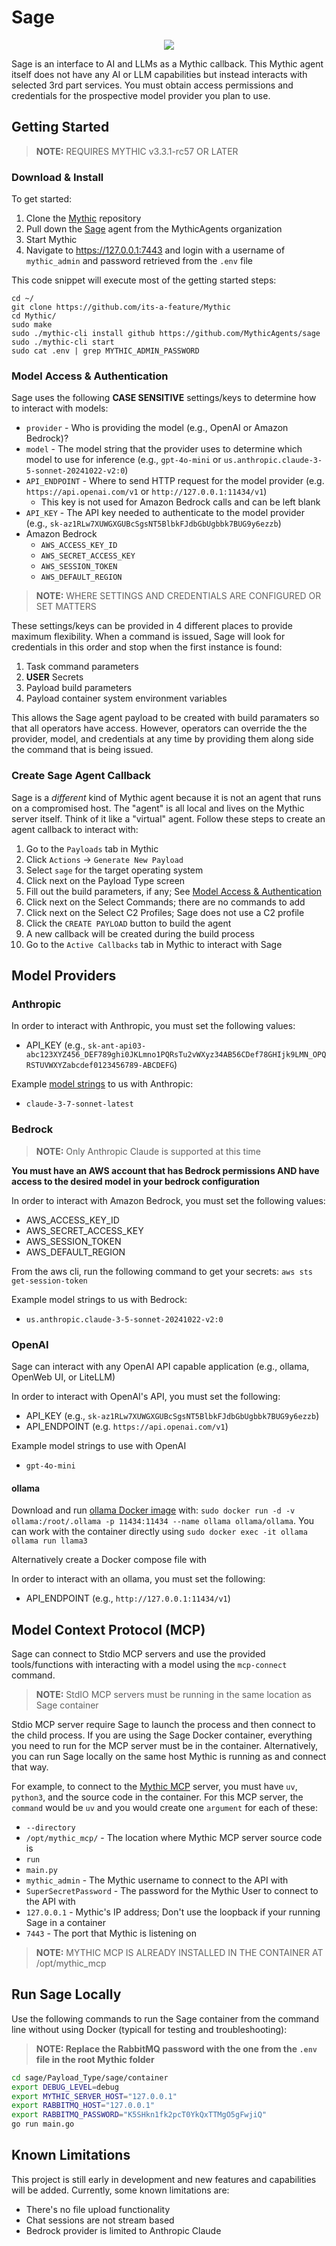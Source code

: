 # Sage

<p align="center">
    <img src="Sage.png">
</p>

Sage is an interface to AI and LLMs as a Mythic callback. This Mythic agent itself does not have any AI or LLM capabilities but instead interacts with selected 3rd part services. You must obtain access permissions and credentials for the prospective model provider you plan to use.

## Getting Started

> **__NOTE:__** REQUIRES MYTHIC v3.3.1-rc57 OR LATER

### Download & Install

To get started:

1. Clone the [Mythic](https://github.com/its-a-feature/Mythic/) repository
2. Pull down the [Sage](https://github.com/MythicAgents/sage) agent from the MythicAgents organization
3. Start Mythic
4. Navigate to <https://127.0.0.1:7443> and login with a username of `mythic_admin` and password retrieved from the `.env` file

This code snippet will execute most of the getting started steps:
```text
cd ~/
git clone https://github.com/its-a-feature/Mythic
cd Mythic/
sudo make
sudo ./mythic-cli install github https://github.com/MythicAgents/sage
sudo ./mythic-cli start
sudo cat .env | grep MYTHIC_ADMIN_PASSWORD
```

### Model Access & Authentication

Sage uses the following **CASE SENSITIVE** settings/keys to determine how to interact with models:

- `provider` - Who is providing the model (e.g., OpenAI or Amazon Bedrock)? 
- `model` - The model string that the provider uses to determine which model to use for inference (e.g., `gpt-4o-mini` or `us.anthropic.claude-3-5-sonnet-20241022-v2:0`)
- `API_ENDPOINT` - Where to send HTTP request for the model provider (e.g. `https://api.openai.com/v1` or `http://127.0.0.1:11434/v1`)
  - This key is not used for Amazon Bedrock calls and can be left blank
- `API_KEY` - The API key needed to authenticate to the model provider (e.g., `sk-az1RLw7XUWGXGUBcSgsNT5BlbkFJdbGbUgbbk7BUG9y6ezzb`)
- Amazon Bedrock
  - `AWS_ACCESS_KEY_ID`
  - `AWS_SECRET_ACCESS_KEY`
  - `AWS_SESSION_TOKEN`
  - `AWS_DEFAULT_REGION`


> **__NOTE:__** WHERE SETTINGS AND CREDENTIALS ARE CONFIGURED OR SET MATTERS

 These settings/keys can be provided in 4 different places to provide maximum flexibility. When a command is issued, Sage will look for credentials in this order and stop when the first instance is found:

 1. Task command parameters
 2. **USER** Secrets
 3. Payload build parameters
 4. Payload container system environment variables

 This allows the Sage agent payload to be created with build paramaters so that all operators have access. However, operators can override the the provider, model, and credentials at any time by providing them along side the command that is being issued.

### Create Sage Agent Callback

Sage is a _different_ kind of Mythic agent because it is not an agent that runs on a compromised host. The "agent" is all local and lives on the Mythic server itself. Think of it like a "virtual" agent. Follow these steps to create an agent callback to interact with:

1. Go to the `Payloads` tab in Mythic
2. Click `Actions` -> `Generate New Payload`
3. Select `sage` for the target operating system
4. Click next on the Payload Type screen
5. Fill out the build parameters, if any; See [Model Access & Authentication](#model-access--authentication)
6. Click next on the Select Commands; there are no commands to add
7. Click next on the Select C2 Profiles; Sage does not use a C2 profile
8. Click the `CREATE PAYLOAD` button to build the agent
9. A new callback will be created during the build process
10. Go to the `Active Callbacks` tab in Mythic to interact with Sage

## Model Providers

### Anthropic

In order to interact with Anthropic, you must set the following values:

- API_KEY (e.g., `sk-ant-api03-abc123XYZ456_DEF789ghi0JKLmno1PQRsTu2vWXyz34AB56CDef78GHIjk9LMN_OPQRSTUVWXYZabcdef0123456789-ABCDEFG`)

Example [model strings](https://docs.anthropic.com/en/docs/about-claude/models/all-models) to us with Anthropic:

- `claude-3-7-sonnet-latest`

### Bedrock

> **__NOTE:__** Only Anthropic Claude is supported at this time

**You must have an AWS account that has Bedrock permissions AND have access to the desired model in your bedrock configuration**

In order to interact with Amazon Bedrock, you must set the following values:

- AWS_ACCESS_KEY_ID
- AWS_SECRET_ACCESS_KEY
- AWS_SESSION_TOKEN
- AWS_DEFAULT_REGION

From the aws cli, run the following command to get your secrets: `aws sts get-session-token`

Example model strings to us with Bedrock:

- `us.anthropic.claude-3-5-sonnet-20241022-v2:0`

### OpenAI

Sage can interact with any OpenAI API capable application (e.g., ollama, OpenWeb UI, or LiteLLM)

In order to interact with OpenAI's API, you must set the following:

- API_KEY (e.g., `sk-az1RLw7XUWGXGUBcSgsNT5BlbkFJdbGbUgbbk7BUG9y6ezzb`)
- API_ENDPOINT (e.g. `https://api.openai.com/v1`)

Example model strings to use with OpenAI

- `gpt-4o-mini`

#### ollama

Download and run [ollama Docker image](https://hub.docker.com/r/ollama/ollama) with: `sudo docker run -d -v ollama:/root/.ollama -p 11434:11434 --name ollama ollama/ollama`. You can work with the container directly using `sudo docker exec -it ollama ollama run llama3`

Alternatively create a Docker compose file with

In order to interact with an ollama, you must set the following:

- API_ENDPOINT (e.g., `http://127.0.0.1:11434/v1`)

## Model Context Protocol (MCP)

Sage can connect to Stdio MCP servers and use the provided tools/functions with interacting with a model using the `mcp-connect` command.

> **__NOTE:__** StdIO MCP servers must be running in the same location as Sage container

Stdio MCP server require Sage to launch the process and then connect to the child process. If you are using the Sage Docker container, everything you need to run for the MCP server must be in the container. Alternatively, you can run Sage locally on the same host Mythic is running as and connect that way.

For example, to connect to the [Mythic MCP](https://github.com/xpn/mythic_mcp) server, you must have `uv`, `python3`, and the source code in the container. For this MCP server, the `command` would be `uv` and you would create one `argument` for each of these:

- `--directory`
- `/opt/mythic_mcp/` - The location where Mythic MCP server source code is
- `run`
- `main.py`
- `mythic_admin` - The Mythic username to connect to the API with
- `SuperSecretPassword` - The password for the Mythic User to connect to the API with
- `127.0.0.1` - Mythic's IP address; Don't use the loopback if your running Sage in a container
- `7443` - The port that Mythic is listening on

> **__NOTE:__** MYTHIC MCP IS ALREADY INSTALLED IN THE CONTAINER AT /opt/mythic_mcp

## Run Sage Locally
Use the following commands to run the Sage container from the command line without using Docker (typicall for testing and troubleshooting):

> **NOTE: Replace the RabbitMQ password with the one from the `.env` file in the root Mythic folder**

```bash
cd sage/Payload_Type/sage/container
export DEBUG_LEVEL=debug
export MYTHIC_SERVER_HOST="127.0.0.1"
export RABBITMQ_HOST="127.0.0.1"
export RABBITMQ_PASSWORD="K5SHkn1fk2pcT0YkQxTTMgO5gFwjiQ"
go run main.go
```

## Known Limitations

This project is still early in development and new features and capabilities will be added. Currently, some known limitations are:

- There's no file upload functionality
- Chat sessions are not stream based
- Bedrock provider is limited to Anthropic Claude